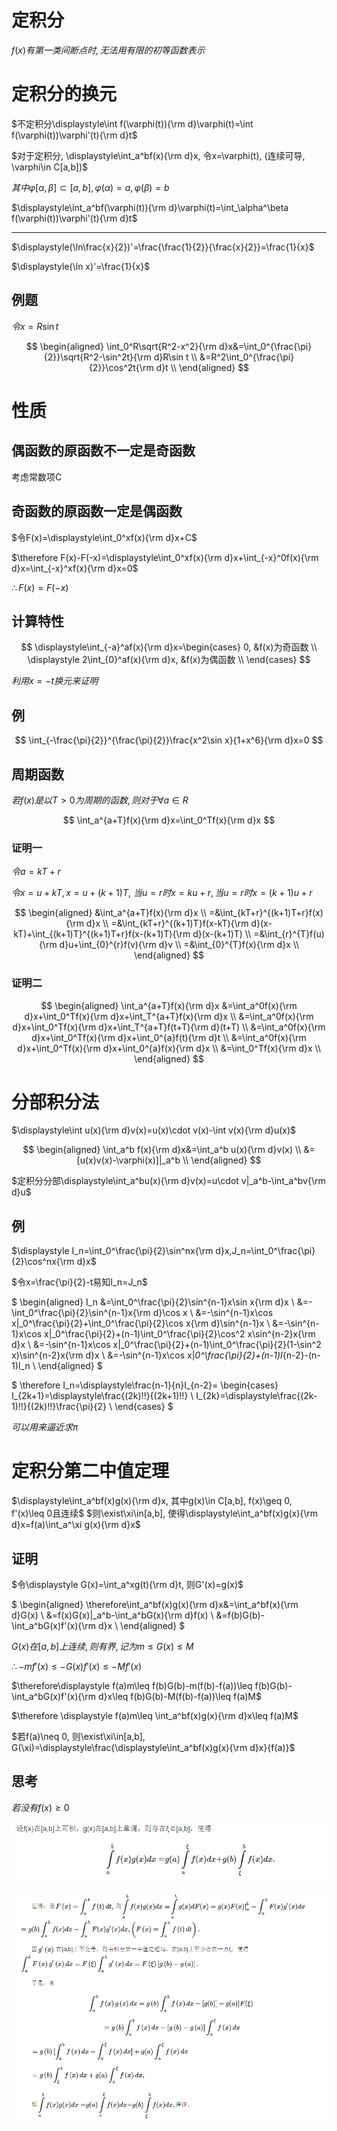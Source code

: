 # 定积分

$f(x)有第一类间断点时, 无法用有限的初等函数表示$

# 定积分的换元

$不定积分\displaystyle\int f(\varphi(t)){\rm d}\varphi(t)=\int f(\varphi(t))\varphi'(t){\rm d}t$

$对于定积分, \displaystyle\int_a^bf(x){\rm d}x, 令x=\varphi(t), (连续可导, \varphi\in C[a,b])$

$其中\varphi[\alpha,\beta]\subset[a,b], \varphi(\alpha)=a, \varphi(\beta)=b$

$\displaystyle\int_a^bf(\varphi(t)){\rm d}\varphi(t)=\int_\alpha^\beta f(\varphi(t))\varphi'(t){\rm d}t$

---

$\displaystyle(\ln\frac{x}{2})'=\frac{\frac{1}{2}}{\frac{x}{2}}=\frac{1}{x}$

$\displaystyle(\ln x)'=\frac{1}{x}$

## 例题

$令x=R\sin t$

$$
\begin{aligned}
\int_0^R\sqrt{R^2-x^2}{\rm d}x&=\int_0^{\frac{\pi}{2}}\sqrt{R^2-\sin^2t}{\rm d}R\sin t \\
&=R^2\int_0^{\frac{\pi}{2}}\cos^2t{\rm d}t \\
\end{aligned}
$$

# 性质

## 偶函数的原函数不一定是奇函数

考虑常数项C

## 奇函数的原函数一定是偶函数

$令F(x)=\displaystyle\int_0^xf(x){\rm d}x+C$

$\therefore F(x)-F(-x)=\displaystyle\int_0^xf(x){\rm d}x+\int_{-x}^0f(x){\rm d}x=\int_{-x}^xf(x){\rm d}x=0$

$\therefore F(x)=F(-x)$

## 计算特性

$$
\displaystyle\int_{-a}^af(x){\rm d}x=\begin{cases}
0, &f(x)为奇函数 \\
\displaystyle 2\int_{0}^af(x){\rm d}x, &f(x)为偶函数 \\
\end{cases}
$$

$利用x=-t换元来证明$

## 例

$$
\int_{-\frac{\pi}{2}}^{\frac{\pi}{2}}\frac{x^2\sin x}{1+x^6}{\rm d}x=0
$$

## 周期函数

$若f(x)是以T>0为周期的函数, 则对于\forall a\in R$

$$
\int_a^{a+T}f(x){\rm d}x=\int_0^Tf(x){\rm d}x
$$

### 证明一

$令a=kT+r$

$令x=u+kT, x=u+(k+1)T,$
$当u=r时x=ku+r, 当u=r时x=(k+1)u+r$

$$
\begin{aligned}
&\int_a^{a+T}f(x){\rm d}x \\
=&\int_{kT+r}^{(k+1)T+r}f(x){\rm d}x \\
=&\int_{kT+r}^{(k+1)T}f(x-kT){\rm d}(x-kT)+\int_{(k+1)T}^{(k+1)T+r}f(x-(k+1)T){\rm d}(x-(k+1)T) \\
=&\int_{r}^{T}f(u){\rm d}u+\int_{0}^{r}f(v){\rm d}v \\
=&\int_{0}^{T}f(x){\rm d}x \\
\end{aligned}
$$

### 证明二

$$
\begin{aligned}
\int_a^{a+T}f(x){\rm d}x
&=\int_a^0f(x){\rm d}x+\int_0^Tf(x){\rm d}x+\int_T^{a+T}f(x){\rm d}x \\
&=\int_a^0f(x){\rm d}x+\int_0^Tf(x){\rm d}x+\int_T^{a+T}f(t+T){\rm d}(t+T) \\
&=\int_a^0f(x){\rm d}x+\int_0^Tf(x){\rm d}x+\int_0^{a}f(t){\rm d}t \\
&=\int_a^0f(x){\rm d}x+\int_0^Tf(x){\rm d}x+\int_0^{a}f(x){\rm d}x \\
&=\int_0^Tf(x){\rm d}x \\
\end{aligned}
$$


# 分部积分法

$\displaystyle\int u(x){\rm d}v(x)=u(x)\cdot v(x)-\int v(x){\rm d}u(x)$

$$
\begin{aligned}
\int_a^b f(x){\rm d}x&=\int_a^b u(x){\rm d}v(x) \\
&=[u(x)v(x)-\varphi(x)]|_a^b \\
\end{aligned}
$$

$定积分分部\displaystyle\int_a^bu(x){\rm d}v(x)=u\cdot v|_a^b-\int_a^bv{\rm d}u$

## 例

$\displaystyle I_n=\int_0^\frac{\pi}{2}\sin^nx{\rm d}x,J_n=\int_0^\frac{\pi}{2}\cos^nx{\rm d}x$

$令x=\frac{\pi}{2}-t易知I_n=J_n$

$
\begin{aligned}
I_n
&=\int_0^\frac{\pi}{2}\sin^{n-1}x\sin x{\rm d}x \\
&=-\int_0^\frac{\pi}{2}\sin^{n-1}x{\rm d}\cos x \\
&=-\sin^{n-1}x\cos x|_0^\frac{\pi}{2}+\int_0^\frac{\pi}{2}\cos x{\rm d}\sin^{n-1}x \\
&=-\sin^{n-1}x\cos x|_0^\frac{\pi}{2}+(n-1)\int_0^\frac{\pi}{2}\cos^2 x\sin^{n-2}x{\rm d}x \\
&=-\sin^{n-1}x\cos x|_0^\frac{\pi}{2}+(n-1)\int_0^\frac{\pi}{2}(1-\sin^2 x)\sin^{n-2}x{\rm d}x \\
&=-\sin^{n-1}x\cos x|_0^\frac{\pi}{2}+(n-1)I_{n-2}-(n-1)I_n \\
\end{aligned}
$

$
\therefore I_n=\displaystyle\frac{n-1}{n}I_{n-2}=
\begin{cases}
I_{2k+1}=\displaystyle\frac{(2k)!!}{(2k+1)!!} \\
I_{2k}=\displaystyle\frac{(2k-1)!!}{(2k)!!}\frac{\pi}{2} \\
\end{cases}
$

$可以用来逼近求\pi$

# 定积分第二中值定理

$\displaystyle\int_a^bf(x)g(x){\rm d}x, 其中g(x)\in C[a,b], f(x)\geq 0, f'(x)\leq 0且连续$
$则\exist\xi\in[a,b], 使得\displaystyle\int_a^bf(x)g(x){\rm d}x=f(a)\int_a^\xi g(x){\rm d}x$

## 证明

$令\displaystyle G(x)=\int_a^xg(t){\rm d}t, 则G'(x)=g(x)$

$
\begin{aligned}
\therefore\int_a^bf(x)g(x){\rm d}x&=\int_a^bf(x){\rm d}G(x) \\
&=f(x)G(x)|_a^b-\int_a^bG(x){\rm d}f(x) \\
&=f(b)G(b)-\int_a^bG(x)f'(x){\rm d}x \\
\end{aligned}
$

$G(x)在[a,b]上连续, 则有界, 记为m\leq G(x)\leq M$

$\therefore -mf'(x)\leq -G(x)f'(x)\leq -Mf'(x)$

$\therefore\displaystyle f(a)m\leq f(b)G(b)-m(f(b)-f(a))\leq f(b)G(b)-\int_a^bG(x)f'(x){\rm d}x\leq f(b)G(b)-M(f(b)-f(a))\leq f(a)M$

$\therefore \displaystyle f(a)m\leq \int_a^bf(x)g(x){\rm d}x\leq f(a)M$

$若f(a)\neq 0, 则\exist\xi\in[a,b], G(\xi)=\displaystyle\frac{\displaystyle\int_a^bf(x)g(x){\rm d}x}{f(a)}$

## 思考

$若没有f(x)\geq 0$

![](./image/2021-01-09-17-14-47.png)

![](./image/2021-01-09-17-14-38.png)